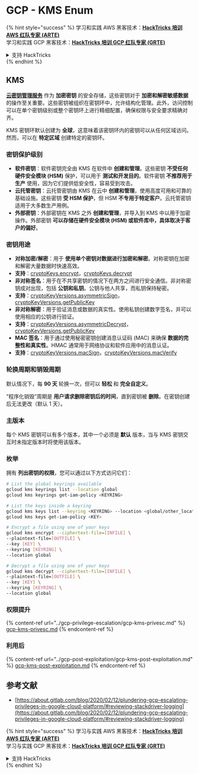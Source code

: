 # GCP - KMS Enum

{% hint style="success" %}
学习和实践 AWS 黑客技术：<img src="../../../.gitbook/assets/image.png" alt="" data-size="line">[**HackTricks 培训 AWS 红队专家 (ARTE)**](https://training.hacktricks.xyz/courses/arte)<img src="../../../.gitbook/assets/image.png" alt="" data-size="line">\
学习和实践 GCP 黑客技术：<img src="../../../.gitbook/assets/image (2).png" alt="" data-size="line">[**HackTricks 培训 GCP 红队专家 (GRTE)**<img src="../../../.gitbook/assets/image (2).png" alt="" data-size="line">](https://training.hacktricks.xyz/courses/grte)

<details>

<summary>支持 HackTricks</summary>

* 查看 [**订阅计划**](https://github.com/sponsors/carlospolop)!
* **加入** 💬 [**Discord 群组**](https://discord.gg/hRep4RUj7f) 或 [**Telegram 群组**](https://t.me/peass) 或 **关注** 我们的 **Twitter** 🐦 [**@hacktricks\_live**](https://twitter.com/hacktricks\_live)**.**
* **通过向** [**HackTricks**](https://github.com/carlospolop/hacktricks) 和 [**HackTricks Cloud**](https://github.com/carlospolop/hacktricks-cloud) GitHub 仓库提交 PR 分享黑客技巧。

</details>
{% endhint %}

## KMS

[**云密钥管理服务**](https://cloud.google.com/kms/docs/) 作为 **加密密钥** 的安全存储，这些密钥对于 **加密和解密敏感数据** 的操作至关重要。这些密钥被组织在密钥环中，允许结构化管理。此外，访问控制可以在单个密钥级别或整个密钥环上进行精细配置，确保权限与安全要求精确对齐。

KMS 密钥环默认创建为 **全球**，这意味着该密钥环内的密钥可以从任何区域访问。然而，可以在 **特定区域** 创建特定的密钥环。

### 密钥保护级别

* **软件密钥**：软件密钥完全由 KMS 在软件中 **创建和管理**。这些密钥 **不受任何硬件安全模块 (HSM)** 保护，可以用于 **测试和开发目的**。软件密钥 **不推荐用于生产** 使用，因为它们提供低安全性，容易受到攻击。
* **云托管密钥**：云托管密钥由 KMS 在云中 **创建和管理**，使用高度可用和可靠的基础设施。这些密钥 **受 HSM 保护**，但 HSM **不专用于特定客户**。云托管密钥适用于大多数生产用例。
* **外部密钥**：外部密钥在 KMS 之外 **创建和管理**，并导入到 KMS 中以用于加密操作。外部密钥 **可以存储在硬件安全模块 (HSM) 或软件库中，具体取决于客户的偏好**。

### 密钥用途

* **对称加密/解密**：用于 **使用单个密钥对数据进行加密和解密**。对称密钥在加密和解密大量数据时快速高效。
* **支持**：[cryptoKeys.encrypt](https://cloud.google.com/kms/docs/reference/rest/v1/projects.locations.keyRings.cryptoKeys/encrypt)，[cryptoKeys.decrypt](https://cloud.google.com/kms/docs/reference/rest/v1/projects.locations.keyRings.cryptoKeys/decrypt)
* **非对称签名**：用于在不共享密钥的情况下在两方之间进行安全通信。非对称密钥成对出现，包括 **公钥和私钥**。公钥与他人共享，而私钥保持秘密。
* **支持**：[cryptoKeyVersions.asymmetricSign](https://cloud.google.com/kms/docs/reference/rest/v1/projects.locations.keyRings.cryptoKeys.cryptoKeyVersions/asymmetricSign)，[cryptoKeyVersions.getPublicKey](https://cloud.google.com/kms/docs/reference/rest/v1/projects.locations.keyRings.cryptoKeys.cryptoKeyVersions/getPublicKey)
* **非对称解密**：用于验证消息或数据的真实性。使用私钥创建数字签名，并可以使用相应的公钥进行验证。
* **支持**：[cryptoKeyVersions.asymmetricDecrypt](https://cloud.google.com/kms/docs/reference/rest/v1/projects.locations.keyRings.cryptoKeys.cryptoKeyVersions/asymmetricDecrypt)，[cryptoKeyVersions.getPublicKey](https://cloud.google.com/kms/docs/reference/rest/v1/projects.locations.keyRings.cryptoKeys.cryptoKeyVersions/getPublicKey)
* **MAC 签名**：用于通过使用秘密密钥创建消息认证码 (MAC) 来确保 **数据的完整性和真实性**。HMAC 通常用于网络协议和软件应用中的消息认证。
* **支持**：[cryptoKeyVersions.macSign](https://cloud.google.com/kms/docs/reference/rest/v1/projects.locations.keyRings.cryptoKeys.cryptoKeyVersions/macSign)，[cryptoKeyVersions.macVerify](https://cloud.google.com/kms/docs/reference/rest/v1/projects.locations.keyRings.cryptoKeys.cryptoKeyVersions/macVerify)

### 轮换周期和销毁周期

默认情况下，每 **90 天** 轮换一次，但可以 **轻松** 和 **完全自定义**。

“程序化销毁”周期是 **用户请求删除密钥后的时间**，直到密钥被 **删除**。在密钥创建后无法更改（默认 1 天）。

### 主版本

每个 KMS 密钥可以有多个版本，其中一个必须是 **默认** 版本，当与 KMS 密钥交互时未指定版本时将使用该版本。

### 枚举

拥有 **列出密钥的权限**，您可以通过以下方式访问它们：
```bash
# List the global keyrings available
gcloud kms keyrings list --location global
gcloud kms keyrings get-iam-policy <KEYRING>

# List the keys inside a keyring
gcloud kms keys list --keyring <KEYRING> --location <global/other_locations>
gcloud kms keys get-iam-policy <KEY>

# Encrypt a file using one of your keys
gcloud kms encrypt --ciphertext-file=[INFILE] \
--plaintext-file=[OUTFILE] \
--key [KEY] \
--keyring [KEYRING] \
--location global

# Decrypt a file using one of your keys
gcloud kms decrypt --ciphertext-file=[INFILE] \
--plaintext-file=[OUTFILE] \
--key [KEY] \
--keyring [KEYRING] \
--location global
```
### 权限提升

{% content-ref url="../gcp-privilege-escalation/gcp-kms-privesc.md" %}
[gcp-kms-privesc.md](../gcp-privilege-escalation/gcp-kms-privesc.md)
{% endcontent-ref %}

### 利用后

{% content-ref url="../gcp-post-exploitation/gcp-kms-post-exploitation.md" %}
[gcp-kms-post-exploitation.md](../gcp-post-exploitation/gcp-kms-post-exploitation.md)
{% endcontent-ref %}

## 参考文献

* [https://about.gitlab.com/blog/2020/02/12/plundering-gcp-escalating-privileges-in-google-cloud-platform/#reviewing-stackdriver-logging](https://about.gitlab.com/blog/2020/02/12/plundering-gcp-escalating-privileges-in-google-cloud-platform/#reviewing-stackdriver-logging)

{% hint style="success" %}
学习与实践 AWS 黑客技术：<img src="../../../.gitbook/assets/image.png" alt="" data-size="line">[**HackTricks 培训 AWS 红队专家 (ARTE)**](https://training.hacktricks.xyz/courses/arte)<img src="../../../.gitbook/assets/image.png" alt="" data-size="line">\
学习与实践 GCP 黑客技术：<img src="../../../.gitbook/assets/image (2).png" alt="" data-size="line">[**HackTricks 培训 GCP 红队专家 (GRTE)**<img src="../../../.gitbook/assets/image (2).png" alt="" data-size="line">](https://training.hacktricks.xyz/courses/grte)

<details>

<summary>支持 HackTricks</summary>

* 查看 [**订阅计划**](https://github.com/sponsors/carlospolop)!
* **加入** 💬 [**Discord 群组**](https://discord.gg/hRep4RUj7f) 或 [**Telegram 群组**](https://t.me/peass) 或 **在** **Twitter** 🐦 [**@hacktricks\_live**](https://twitter.com/hacktricks\_live)** 上关注我们。**
* **通过向** [**HackTricks**](https://github.com/carlospolop/hacktricks) 和 [**HackTricks Cloud**](https://github.com/carlospolop/hacktricks-cloud) GitHub 仓库提交 PR 分享黑客技巧。

</details>
{% endhint %}
